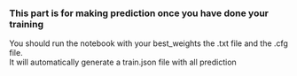 ### This part is for making prediction once you have done your training 
You should run the notebook with your best_weights the .txt file and the .cfg file.
<br>
It will automatically generate a train.json file with all prediction 
